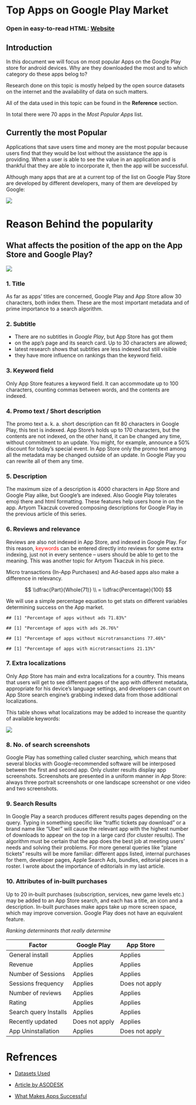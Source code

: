 # Top Apps on Google Play Market

### Open in easy-to-read HTML: [Website](https://google-playstore-a0be9d.netlify.app/html_view.html)

## Introduction

In this document we will focus on most popular Apps on the Google Play
store for android devices. Why are they downloaded the most and to which
category do these apps belog to?

Research done on this topic is mostly helped by the open source datasets
on the internet and the availability of data on such matters.

All of the data used in this topic can be found in the **Reference**
section.

In total there were 70 apps in the *Most Popular Apps* list.

## Currently the most Popular

Applications that save users time and money are the most popular because
users find that they would be lost without the assistance the app is
providing. When a user is able to see the value in an application and is
thankful that they are able to incorporate it, then the app will be
successful.

Although many apps that are at a current top of the list on Google Play
Store are developed by different developers, many of them are developed
by Google:

![](HW4_files/figure-markdown_github/apps-1.png)

# Reason Behind the popularity

## What affects the position of the app on the App Store and Google Play?

![](HW4_files/figure-markdown_github/appsByCategory-1.png)

### 1. Title

As far as apps’ titles are concerned, Google Play and App Store allow 30
characters, both index them. These are the most important metadata and
of prime importance to a search algorithm.

### 2. Subtitle

-   There are no subtitles in *Google Play*, but App Store has got them
-   on the app’s page and its search card. Up to 30 characters are
    allowed;
-   latest research shows that subtitles are less indexed but still
    visible
-   they have more influence on rankings than the keyword field.

### 3. Keyword field

Only App Store features a keyword field. It can accommodate up to 100
characters, counting commas between words, and the contents are indexed.

### 4. Promo text / Short description

The promo text a. k. a. short description can fit 80 characters in
Google Play, this text is indexed. App Store’s holds up to 170
characters, but the contents are not indexed, on the other hand, it can
be changed any time, without commitment to an update. You might, for
example, announce a 50% discount for today’s special event. In App Store
only the promo text among all the metadata may be changed outside of an
update. In Google Play you can rewrite all of them any time.

### 5. Description

The maximum size of a description is 4000 characters in App Store and
Google Play alike, but Google’s are indexed. Also Google Play tolerates
emoji there and html formatting. These features help users hone in on
the app. Artyom Tkaczuk covered composing descriptions for Google Play
in the previous article of this series.

### 6. Reviews and relevance

Reviews are also not indexed in App Store, and indexed in Google Play.
For this reason, <span style="color:red">keywords</span> can be entered
directly into reviews for some extra indexing, just not in every
sentence – users should be able to get to the meaning. This was another
topic for Artyom Tkaczuk in his piece.

Micro transactions (In-App Purchases) and Ad-based apps also make a
difference in relevancy.

$$ \\dfrac{Part}{Whole(71)} \\ = \\dfrac{Percentage}{100} $$

We will use a simple percentage equation to get stats on different
variables determining success on the App market.

    ## [1] "Percentage of apps without ads 71.83%"

    ## [1] "Percentage of apps with ads 26.76%"

    ## [1] "Percentage of apps without microtransanctions 77.46%"

    ## [1] "Percentage of apps with microtransactions 21.13%"

### 7. Extra localizations

Only App Store has main and extra localizations for a country. This
means that users will get to see different pages of the app with
different metadata, appropriate for his device’s language settings, and
developers can count on App Store search engine’s grabbing indexed data
from those additional localizations.

This table shows what localizations may be added to increase the
quantity of available keywords:

![](https://lh5.googleusercontent.com/fJL59FlsuV8wlnj_Rr6y34WJAjCfQmEqSBOa2tYhIHqEcXR53XU5WBaONq4Nb1exdwT7OersEwiP6gLyHd8MI7t-hruHrjRsKciz5cpvS68S1E6kCWVYRF1OEM94vPgZah5HUcg)

### 8. No. of search screenshots

Google Play has something called cluster searching, which means that
several blocks with Google-recommended software will be interposed
between the first and second app. Only cluster results display app
screenshots. Screenshots are presented in a uniform manner in App Store:
always three portrait screenshots or one landscape screenshot or one
video and two screenshots.

### 9. Search Results

In Google Play a search produces different results pages depending on
the query. Typing in something specific like “traffic tickets pay
download” or a brand name like “Uber” will cause the relevant app with
the highest number of downloads to appear on the top in a large card
(for cluster results). The algorithm must be certain that the app does
the best job at meeting users’ needs and solving their problems. For
more general queries like “plane tickets” results will be more familiar:
different apps listed, internal purchases for them, developer pages,
Apple Search Ads, bundles, editorial pieces in a roster. I wrote about
the importance of editorials in my last article.

### 10. Attributes of in-built purchases

Up to 20 in-built purchases (subscription, services, new game levels
etc.) may be added to an App Store search, and each has a title, an icon
and a description. In-built purchases make apps take up more screen
space, which may improve conversion. Google Play does not have an
equivalent feature.

*Ranking determinants that really determine*

| Factor                | Google Play    | App Store      |
|-----------------------|----------------|----------------|
| General install       | Applies        | Applies        |
| Revenue               | Applies        | Applies        |
| Number of Sessions    | Applies        | Applies        |
| Sessions frequency    | Applies        | Does not apply |
| Number of reviews     | Applies        | Applies        |
| Rating                | Applies        | Applies        |
| Search query Installs | Applies        | Applies        |
| Recently updated      | Does not apply | Applies        |
| App Uninstallation    | Applies        | Does not apply |

# Refrences

-   [Datasets
    Used](https://www.kaggle.com/datasets/alexandrparkhomenko/top-apps-in-google-play?resource=download)

-   [Article by
    ASODESK](https://asodesk.com/blog/what-determines-an-apps-position-in-app-store-and-google-play/)

-   [What Makes Apps
    Successful](https://theappsolutions.com/blog/marketing/make-apps-popular/)

